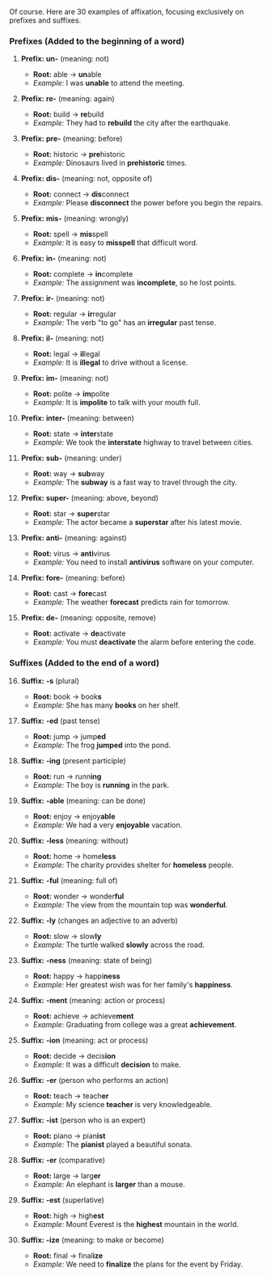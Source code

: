 Of course. Here are 30 examples of affixation, focusing exclusively on prefixes and suffixes.

### Prefixes (Added to the beginning of a word)

1.  **Prefix:** **un-** (meaning: not)
    *   **Root:** able → **un**able
    *   *Example:* I was **unable** to attend the meeting.

2.  **Prefix:** **re-** (meaning: again)
    *   **Root:** build → **re**build
    *   *Example:* They had to **rebuild** the city after the earthquake.

3.  **Prefix:** **pre-** (meaning: before)
    *   **Root:** historic → **pre**historic
    *   *Example:* Dinosaurs lived in **prehistoric** times.

4.  **Prefix:** **dis-** (meaning: not, opposite of)
    *   **Root:** connect → **dis**connect
    *   *Example:* Please **disconnect** the power before you begin the repairs.

5.  **Prefix:** **mis-** (meaning: wrongly)
    *   **Root:** spell → **mis**spell
    *   *Example:* It is easy to **misspell** that difficult word.

6.  **Prefix:** **in-** (meaning: not)
    *   **Root:** complete → **in**complete
    *   *Example:* The assignment was **incomplete**, so he lost points.

7.  **Prefix:** **ir-** (meaning: not)
    *   **Root:** regular → **ir**regular
    *   *Example:* The verb "to go" has an **irregular** past tense.

8.  **Prefix:** **il-** (meaning: not)
    *   **Root:** legal → **il**legal
    *   *Example:* It is **illegal** to drive without a license.

9.  **Prefix:** **im-** (meaning: not)
    *   **Root:** polite → **im**polite
    *   *Example:* It is **impolite** to talk with your mouth full.

10. **Prefix:** **inter-** (meaning: between)
    *   **Root:** state → **inter**state
    *   *Example:* We took the **interstate** highway to travel between cities.

11. **Prefix:** **sub-** (meaning: under)
    *   **Root:** way → **sub**way
    *   *Example:* The **subway** is a fast way to travel through the city.

12. **Prefix:** **super-** (meaning: above, beyond)
    *   **Root:** star → **super**star
    *   *Example:* The actor became a **superstar** after his latest movie.

13. **Prefix:** **anti-** (meaning: against)
    *   **Root:** virus → **anti**virus
    *   *Example:* You need to install **antivirus** software on your computer.

14. **Prefix:** **fore-** (meaning: before)
    *   **Root:** cast → **fore**cast
    *   *Example:* The weather **forecast** predicts rain for tomorrow.

15. **Prefix:** **de-** (meaning: opposite, remove)
    *   **Root:** activate → **de**activate
    *   *Example:* You must **deactivate** the alarm before entering the code.

### Suffixes (Added to the end of a word)

16. **Suffix:** **-s** (plural)
    *   **Root:** book → book**s**
    *   *Example:* She has many **books** on her shelf.

17. **Suffix:** **-ed** (past tense)
    *   **Root:** jump → jump**ed**
    *   *Example:* The frog **jumped** into the pond.

18. **Suffix:** **-ing** (present participle)
    *   **Root:** run → runn**ing**
    *   *Example:* The boy is **running** in the park.

19. **Suffix:** **-able** (meaning: can be done)
    *   **Root:** enjoy → enjoy**able**
    *   *Example:* We had a very **enjoyable** vacation.

20. **Suffix:** **-less** (meaning: without)
    *   **Root:** home → home**less**
    *   *Example:* The charity provides shelter for **homeless** people.

21. **Suffix:** **-ful** (meaning: full of)
    *   **Root:** wonder → wonder**ful**
    *   *Example:* The view from the mountain top was **wonderful**.

22. **Suffix:** **-ly** (changes an adjective to an adverb)
    *   **Root:** slow → slow**ly**
    *   *Example:* The turtle walked **slowly** across the road.

23. **Suffix:** **-ness** (meaning: state of being)
    *   **Root:** happy → happi**ness**
    *   *Example:* Her greatest wish was for her family's **happiness**.

24. **Suffix:** **-ment** (meaning: action or process)
    *   **Root:** achieve → achieve**ment**
    *   *Example:* Graduating from college was a great **achievement**.

25. **Suffix:** **-ion** (meaning: act or process)
    *   **Root:** decide → decis**ion**
    *   *Example:* It was a difficult **decision** to make.

26. **Suffix:** **-er** (person who performs an action)
    *   **Root:** teach → teach**er**
    *   *Example:* My science **teacher** is very knowledgeable.

27. **Suffix:** **-ist** (person who is an expert)
    *   **Root:** piano → pian**ist**
    *   *Example:* The **pianist** played a beautiful sonata.

28. **Suffix:** **-er** (comparative)
    *   **Root:** large → larg**er**
    *   *Example:* An elephant is **larger** than a mouse.

29. **Suffix:** **-est** (superlative)
    *   **Root:** high → high**est**
    *   *Example:* Mount Everest is the **highest** mountain in the world.

30. **Suffix:** **-ize** (meaning: to make or become)
    *   **Root:** final → final**ize**
    *   *Example:* We need to **finalize** the plans for the event by Friday.

